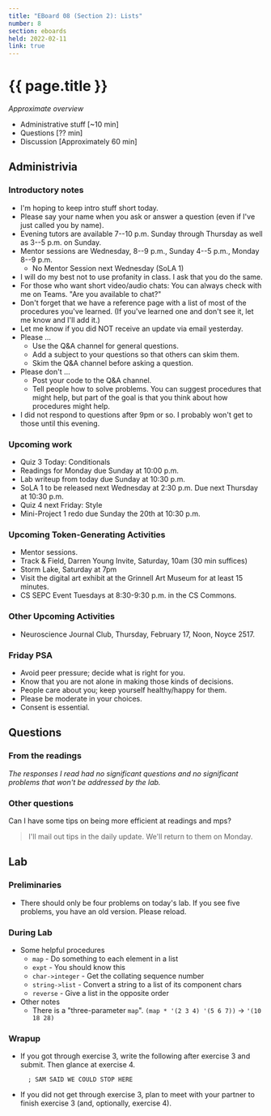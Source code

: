 ```yaml
---
title: "EBoard 08 (Section 2): Lists"
number: 8
section: eboards
held: 2022-02-11
link: true
---
```

# {{ page.title }}

_Approximate overview_

* Administrative stuff [~10 min]
* Questions [?? min]
* Discussion [Approximately 60 min]

Administrivia
-------------

### Introductory notes

* I'm hoping to keep intro stuff short today.
* Please say your name when you ask or answer a question (even if I've
  just called you by name).
* Evening tutors are available 7--10 p.m. Sunday through Thursday as
  well as 3--5 p.m. on Sunday.
* Mentor sessions are Wednesday, 8--9 p.m., Sunday 4--5 p.m., Monday 8--9 p.m.
    * No Mentor Session next Wednesday (SoLA 1)
* I will do my best not to use profanity in class.  I ask that you do 
  the same.
* For those who want short video/audio chats: You can always check with 
  me on Teams.  "Are you available to chat?"
* Don't forget that we have a reference page with a list of most of
  the procedures you've learned.  (If you've learned one and don't
  see it, let me know and I'll add it.)
* Let me know if you did NOT receive an update via email yesterday.
* Please ...
    * Use the Q&A channel for general questions.
    * Add a subject to your questions so that others can skim them.
    * Skim the Q&A channel before asking a question.
* Please don't ...
    * Post your code to the Q&A channel.
    * Tell people how to solve problems.  You can suggest procedures
      that might help, but part of the goal is that you think about
      how procedures might help.
* I did not respond to questions after 9pm or so.  I probably won't
  get to those until this evening.

### Upcoming work

* Quiz 3 Today: Conditionals
* Readings for Monday due Sunday at 10:00 p.m.
* Lab writeup from today due Sunday at 10:30 p.m.
* SoLA 1 to be released next Wednesday at 2:30 p.m.  Due next Thursday
  at 10:30 p.m.
* Quiz 4 next Friday: Style
* Mini-Project 1 redo due Sunday the 20th at 10:30 p.m.

### Upcoming Token-Generating Activities

* Mentor sessions.
* Track & Field, Darren Young Invite, Saturday, 10am (30 min suffices)
* Storm Lake, Saturday at 7pm
* Visit the digital art exhibit at the Grinnell Art Museum for at least 
  15 minutes.
* CS SEPC Event Tuesdays at 8:30-9:30 p.m. in the CS Commons.

### Other Upcoming Activities

* Neuroscience Journal Club, Thursday, February 17, Noon, Noyce 2517.

### Friday PSA

* Avoid peer pressure; decide what is right for you.
* Know that you are not alone in making those kinds of decisions.
* People care about you; keep yourself healthy/happy for them.
* Please be moderate in your choices.
* Consent is essential.

Questions
---------

### From the readings

_The responses I read had no significant questions and no significant
problems that won't be addressed by the lab._

### Other questions

Can I have some tips on being more efficient at readings and mps?

> I'll mail out tips in the daily update.  We'll return to them on Monday.

Lab
---

### Preliminaries

* There should only be four problems on today's lab.  If you see five
  problems, you have an old version.  Please reload.

### During Lab

* Some helpful procedures
    * `map` - Do something to each element in a list
    * `expt` - You should know this
    * `char->integer` - Get the collating sequence number
    * `string->list` - Convert a string to a list of its component chars
    * `reverse` - Give a list in the opposite order
* Other notes
    * There is a "three-parameter `map`".
      `(map * '(2 3 4) '(5 6 7))` -> `'(10 18 28)`

### Wrapup

* If you got through exercise 3, write the following after exercise 3
  and submit.  Then glance at exercise 4.

        ; SAM SAID WE COULD STOP HERE

* If you did not get through exercise 3, plan to meet with your partner
  to finish exercise 3 (and, optionally, exercise 4).
